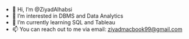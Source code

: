 - 👋 Hi, I’m @ZiyadAlhabsi
- 👀 I’m interested in DBMS and Data Analytics
- 🌱 I’m currently learning SQL and Tableau
- 📫 You can reach out to me via email: ziyadmacbook99@gmail.com

<!---
ZiyadAlhabsi/ZiyadAlhabsi is a ✨ special ✨ repository because its `README.md` (this file) appears on your GitHub profile.
You can click the Preview link to take a look at your changes.
--->
